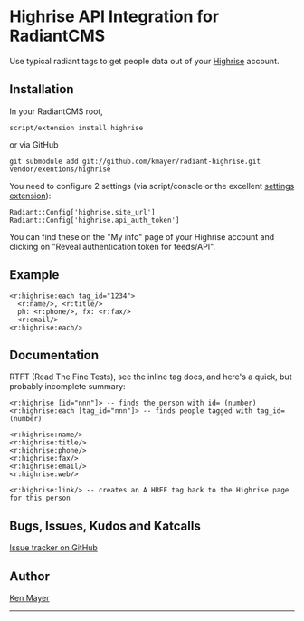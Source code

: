 # Highrise API Integration for RadiantCMS

Use typical radiant tags to get people data out of your [Highrise][h] account.

## Installation

In your RadiantCMS root,

    script/extension install highrise
    
or via GitHub

    git submodule add git://github.com/kmayer/radiant-highrise.git vendor/exentions/highrise

You need to configure 2 settings (via script/console or the excellent [settings extension][s]):

    Radiant::Config['highrise.site_url']
    Radiant::Config['highrise.api_auth_token']
    
You can find these on the "My info" page of your Highrise account and clicking
on "Reveal authentication token for feeds/API".

## Example

    <r:highrise:each tag_id="1234">
      <r:name/>, <r:title/>
      ph: <r:phone/>, fx: <r:fax/>
      <r:email/>
    <r:highrise:each/>

## Documentation

RTFT (Read The Fine Tests), see the inline tag docs, and here's a quick, but probably incomplete
summary:

    <r:highrise [id="nnn"]> -- finds the person with id= (number)
    <r:highrise:each [tag_id="nnn"]> -- finds people tagged with tag_id= (number)
    
    <r:highrise:name/>
    <r:highrise:title/>
    <r:highrise:phone/>
    <r:highrise:fax/>
    <r:highrise:email/>
    <r:highrise:web/>
    
    <r:highrise:link/> -- creates an A HREF tag back to the Highrise page for this person

## Bugs, Issues, Kudos and Katcalls

[Issue tracker on GitHub][i]

## Author

[Ken Mayer][k]

---
[api]: http://github.com/kmayer/highrise
[gems]: http://gems.github.com/
[h]: http://highrisehq.com
[i]: http://github.com/kmayer/radiant-highrise/issues
[k]: mailto:kmayer@bitwrangler.com
[s]: http://github.com/Squeegy/radiant-settings
